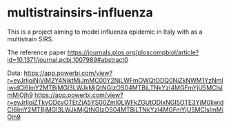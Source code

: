 # multistrainsirs-influenza
This is a project aiming to model influenza epidemic in Italy with as a multistrain SIRS. 

The reference paper https://journals.plos.org/ploscompbiol/article?id=10.1371/journal.pcbi.1007989#abstract0

Data: https://app.powerbi.com/view?r=eyJrIjoiNjViM2Y4NjktMjJmMC00Y2NjLWFmOWQtODQ0NjZkNWM1YzNmIiwidCI6ImY2MTBjMGI3LWJkMjQtNGIzOS04MTBiLTNkYzI4MGFmYjU5MCIsImMiOjh9 
https://app.powerbi.com/view?r=eyJrIjoiZTkyODcyOTEtZjA5YS00ZmI0LWFkZGUtODIxNGI5OTE3YjM0IiwidCI6ImY2MTBjMGI3LWJkMjQtNGIzOS04MTBiLTNkYzI4MGFmYjU5MCIsImMiOjh9
